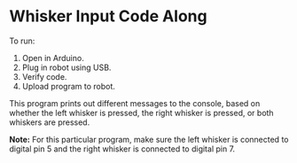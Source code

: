# Whisker Input Code Along

To run:

1. Open in Arduino.
1. Plug in robot using USB.
1. Verify code.
1. Upload program to robot.

This program prints out different messages to the console, based on whether the left whisker is pressed, the right whisker is pressed, or both whiskers are pressed.

**Note:** For this particular program, make sure the left whisker is connected to digital pin 5 and the right whisker is connected to digital pin 7.
